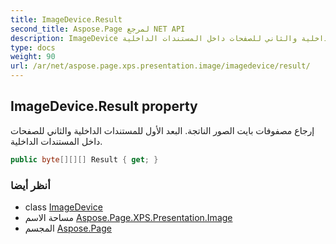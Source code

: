 ```yaml
---
title: ImageDevice.Result
second_title: Aspose.Page لمرجع NET API
description: ImageDevice ملكية. إرجاع مصفوفات بايت الصور الناتجة. البعد الأول للمستندات الداخلية والثاني للصفحات داخل المستندات الداخلية.
type: docs
weight: 90
url: /ar/net/aspose.page.xps.presentation.image/imagedevice/result/
---
```

## ImageDevice.Result property

إرجاع مصفوفات بايت الصور الناتجة. البعد الأول للمستندات الداخلية والثاني للصفحات داخل المستندات الداخلية.

```csharp
public byte[][][] Result { get; }
```

### أنظر أيضا

* class [ImageDevice](../)
* مساحة الاسم [Aspose.Page.XPS.Presentation.Image](../../imagedevice/)
* المجسم [Aspose.Page](../../../)



